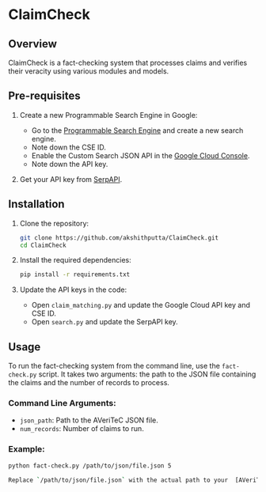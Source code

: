 # ClaimCheck

## Overview
ClaimCheck is a fact-checking system that processes claims and verifies their veracity using various modules and models.

## Pre-requisites
1. Create a new Programmable Search Engine in Google:
   - Go to the [Programmable Search Engine](https://cse.google.com/cse/) and create a new search engine.
   - Note down the CSE ID.
   - Enable the Custom Search JSON API in the [Google Cloud Console](https://console.cloud.google.com/).
   - Note down the API key.

2. Get your API key from [SerpAPI](https://serper.dev/).

## Installation
1. Clone the repository:
    ```bash
    git clone https://github.com/akshithputta/ClaimCheck.git
    cd ClaimCheck
    ```

2. Install the required dependencies:
    ```bash
    pip install -r requirements.txt
    ```

3. Update the API keys in the code:
   - Open `claim_matching.py` and update the Google Cloud API key and CSE ID.
   - Open `search.py` and update the SerpAPI key.

## Usage
To run the fact-checking system from the command line, use the `fact-check.py` script. It takes two arguments: the path to the JSON file containing the claims and the number of records to process.

### Command Line Arguments:
- `json_path`: Path to the AVeriTeC JSON file.
- `num_records`: Number of claims to run.

### Example:
```bash
python fact-check.py /path/to/json/file.json 5

Replace `/path/to/json/file.json` with the actual path to your  [AVeriTec JSON file](https://fever.ai/dataset/averitec.html) and `5` with the number of records you want to process.
